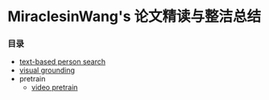 # MiraclesinWang's 论文精读与整洁总结
### 目录
- [text-based person search](https://github.com/MiraclesinWang/Miraclesin_paper_conclusion/blob/main/text_based_person_search%2Emd)
- [visual grounding](https://github.com/MiraclesinWang/Miraclesin_paper_conclusion/blob/main/visual_grounding%2Emd)
- pretrain
	- [video pretrain](https://github.com/MiraclesinWang/Miraclesin_paper_conclusion/blob/main/video_pretrain%2Emd)